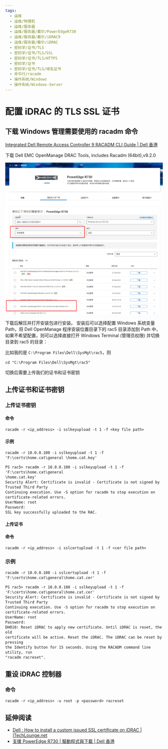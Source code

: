 ```yaml
---
tags:
  - 运维
  - 运维/物理机
  - 运维/服务器
  - 运维/服务器/戴尔/PowerEdgeR730
  - 运维/服务器/戴尔/iDRAC9
  - 运维/服务器/戴尔/iDRAC
  - 密码学/证书/TLS
  - 密码学/证书/TLS/SSL
  - 密码学/证书/TLS/HTTPS
  - 密码学/证书
  - 密码学/证书/TLS/域名证书
  - 命令行/racadm
  - 操作系统/Windows
  - 操作系统/Windows-Server
---
```

# 配置 iDRAC 的 TLS SSL 证书

## 下载 Windows 管理需要使用的 racadm 命令

[Integrated Dell Remote Access Controller 9 RACADM CLI Guide | Dell 香港](https://www.dell.com/support/manuals/zh-hk/poweredge-c6420/idrac_4.00.00.00_racadm/supported-racadm-interfaces?guid=guid-a5747353-fc88-4438-b617-c50ca260448e&lang=en-us)

下载 Dell EMC OpenManage DRAC Tools, includes Racadm (64bit),v9.2.0

![](assets/dell-idrac-1.png)

下载后解压并打开安装包进行安装。
安装后可以选择配置 Windows 系统变量 Path，将 Dell OpenManage 程序安装位置目录下的 rac5 目录添加到 Path 中，如果不希望配置，则可以选择直接打开 Windows Terminal (管理员权限) 并切换目录到 rac5 的目录：

比如我的是 `C:\Program Files\Dell\SysMgt\rac5`，则

```shell
cd "C:\Program Files\Dell\SysMgt\rac5"
```

切换后需要上传我们的证书和证书密钥

## 上传证书和证书密钥

### 上传证书密钥

#### 命令

```shell
racadm -r <ip_address> -i sslkeyupload -t 1 -f <key file path>
```

#### 示例

```shell
racadm -r 10.0.0.100 -i sslkeyupload -t 1 -f 'F:\certs\home.cat\general \home.cat.key'
```

```shell
PS rac5> racadm -r 10.0.0.100 -i sslkeyupload -t 1 -f 'F:\certs\home.cat\general  
\home.cat.key'  
Security Alert: Certificate is invalid - Certificate is not signed by Trusted Third Party  
Continuing execution. Use -S option for racadm to stop execution on certificate-related errors.  
UserName: root  
Password:  
SSL key successfully uploaded to the RAC.  
```

#### 上传证书

#### 命令

```shell
racadm -r <ip_address> -i sslcertupload -t 1 -f <cer file path>
```

### 示例

```shell
racadm -r 10.0.0.100 -i sslcertupload -t 1 -f 'F:\certs\home.cat\general\home.cat.cer'
```

```shell
PS rac5> racadm -r 10.0.0.100 -i sslkeyupload -t 1 -f 'F:\certs\home.cat\general\home.cat.cer'  
Security Alert: Certificate is invalid - Certificate is not signed by Trusted Third Party  
Continuing execution. Use -S option for racadm to stop execution on certificate-related errors.  
UserName: root  
Password:  
DH010: Reset iDRAC to apply new certificate. Until iDRAC is reset, the old  
certificate will be active. Reset the iDRAC. The iDRAC can be reset by pressing  
the Identify button for 15 seconds. Using the RACADM command line utility, run  
"racadm racreset".
```

## 重设 iDRAC 控制器

### 命令

```shell
racadm -r <ip_address> -u root -p <password> racreset
```

## 延伸阅读

- [Dell : How to install a custom issued SSL certificate on iDRAC | ITechLounge.net](https://www.itechlounge.net/2018/03/dell-how-to-install-a-custom-issued-ssl-certificate-on-idrac/)
- [支援 PowerEdge R730 | 驅動程式與下載 | Dell 香港](https://www.dell.com/support/home/zh-hk/product-support/product/poweredge-r730/drivers)
